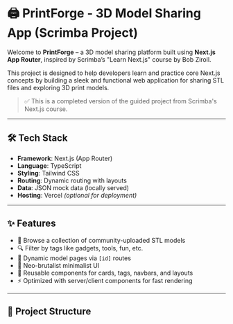 # 🖨️ PrintForge - 3D Model Sharing App (Scrimba Project)

Welcome to **PrintForge** – a 3D model sharing platform built using **Next.js App Router**, inspired by Scrimba’s "Learn Next.js" course by Bob Ziroll.

This project is designed to help developers learn and practice core Next.js concepts by building a sleek and functional web application for sharing STL files and exploring 3D print models.

> ✅ This is a completed version of the guided project from Scrimba's Next.js course.

---

## 🛠️ Tech Stack

- **Framework**: Next.js (App Router)
- **Language**: TypeScript
- **Styling**: Tailwind CSS
- **Routing**: Dynamic routing with layouts
- **Data**: JSON mock data (locally served)
- **Hosting**: Vercel *(optional for deployment)*

---

## ✨ Features

- 📁 Browse a collection of community-uploaded STL models
- 🔍 Filter by tags like gadgets, tools, fun, etc.
- 🧭 Dynamic model pages via `[id]` routes
- 🎨 Neo-brutalist minimalist UI
- 🧱 Reusable components for cards, tags, navbars, and layouts
- ⚡ Optimized with server/client components for fast rendering

---

## 📂 Project Structure


